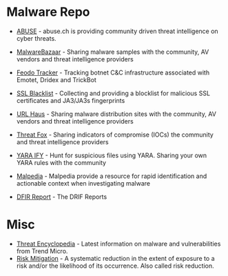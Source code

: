 # Malware Repo


- [ABUSE](https://abuse.ch/) - abuse.ch is providing community driven threat intelligence on cyber threats.
- [MalwareBazaar](https://bazaar.abuse.ch/) - Sharing malware samples with the community, AV vendors and threat intelligence providers
- [Feodo Tracker](https://feodotracker.abuse.ch/) - Tracking botnet C&C infrastructure associated with Emotet, Dridex and TrickBot
- [SSL Blacklist](https://sslbl.abuse.ch/) - Collecting and providing a blocklist for malicious SSL certificates and JA3/JA3s fingerprints
- [URL Haus](https://urlhaus.abuse.ch/) - Sharing malware distribution sites with the community, AV vendors and threat intelligence providers
- [Threat Fox](https://threatfox.abuse.ch/) - Sharing indicators of compromise (IOCs) the community and threat intelligence providers
- [YARA IFY](https://yaraify.abuse.ch/) - Hunt for suspicious files using YARA. Sharing your own YARA rules with the community

- [Malpedia](https://malpedia.caad.fkie.fraunhofer.de/) - Malpedia provide a resource for rapid identification and actionable context when investigating malware
- [DFIR Report](https://thedfirreport.com/) - The DRIF Reports


# Misc

- [Threat Encyclopedia](https://www.trendmicro.com/vinfo/us/threat-encyclopedia/) - Latest information on malware and vulnerabilities from Trend Micro.
- [Risk Mitigation](https://riskmitigation.ch/) - A systematic reduction in the extent of exposure to a risk and/or the likelihood of its occurrence. Also called risk reduction.




